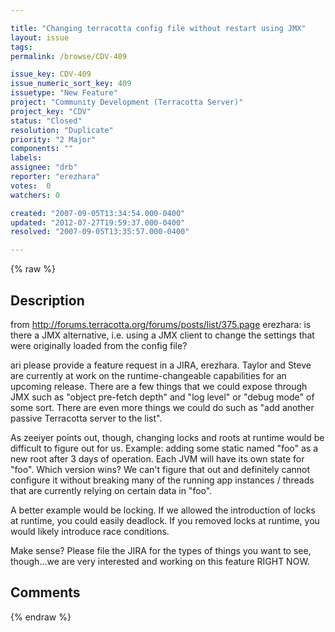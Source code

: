 ```yaml
---

title: "Changing terracotta config file without restart using JMX"
layout: issue
tags: 
permalink: /browse/CDV-409

issue_key: CDV-409
issue_numeric_sort_key: 409
issuetype: "New Feature"
project: "Community Development (Terracotta Server)"
project_key: "CDV"
status: "Closed"
resolution: "Duplicate"
priority: "2 Major"
components: ""
labels: 
assignee: "drb"
reporter: "erezhara"
votes:  0
watchers: 0

created: "2007-09-05T13:34:54.000-0400"
updated: "2012-07-27T19:59:37.000-0400"
resolved: "2007-09-05T13:35:57.000-0400"

---
```




{% raw %}



## Description

<div markdown="1" class="description">

from http://forums.terracotta.org/forums/posts/list/375.page
erezhara: 
is there a JMX alternative, i.e. using a JMX client to change the settings that were originally loaded from the config file?  

ari 
please provide a feature request in a JIRA, erezhara. Taylor and Steve are currently at work on the runtime-changeable capabilities for an upcoming release. There are a few things that we could expose through JMX such as "object pre-fetch depth" and "log level" or "debug mode" of some sort. There are even more things we could do such as "add another passive Terracotta server to the list". 

As zeeiyer points out, though, changing locks and roots at runtime would be difficult to figure out for us. Example: adding some static named "foo" as a new root after 3 days of operation. Each JVM will have its own state for "foo". Which version wins? We can't figure that out and definitely cannot configure it without breaking many of the running app instances / threads that are currently relying on certain data in "foo". 

A better example would be locking. If we allowed the introduction of locks at runtime, you could easily deadlock. If you removed locks at runtime, you would likely introduce race conditions. 

Make sense? Please file the JIRA for the types of things you want to see, though...we are very interested and working on this feature RIGHT NOW. 

 

</div>

## Comments



{% endraw %}
